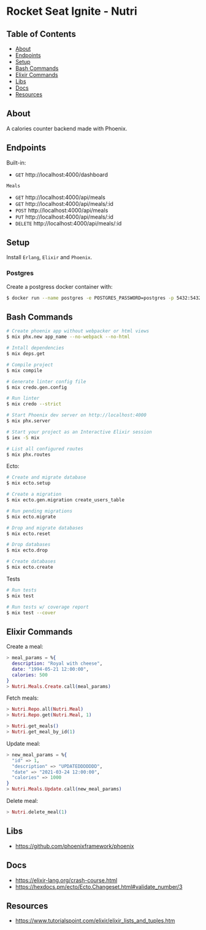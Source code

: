 # Rocket Seat Ignite - Nutri

## Table of Contents

- [About](#about)
- [Endpoints](#endpoints)
- [Setup](#setup)
- [Bash Commands](#bash_commands)
- [Elixir Commands](#elixir_commands)
- [Libs](#libs)
- [Docs](#docs)
- [Resources](#resources)

## About <a name = "about"></a>

A calories counter backend made with Phoenix.

## Endpoints <a name = "endpoints"></a>

Built-in:

- `GET` http://localhost:4000/dashboard

`Meals`

- `GET` http://localhost:4000/api/meals
- `GET` http://localhost:4000/api/meals/:id
- `POST` http://localhost:4000/api/meals
- `PUT` http://localhost:4000/api/meals/:id
- `DELETE` http://localhost:4000/api/meals/:id

## Setup <a name = "setup"></a>

Install `Erlang`, `Elixir` and `Phoenix`.

### Postgres

Create a postgress docker container with:

```bash
$ docker run --name postgres -e POSTGRES_PASSWORD=postgres -p 5432:5432 -d postgres
```

## Bash Commands <a name = "bash_commands"></a>

```bash
# Create phoenix app without webpacker or html views
$ mix phx.new app_name --no-webpack --no-html

# Intall dependencies
$ mix deps.get

# Compile project
$ mix compile

# Generate linter config file
$ mix credo.gen.config

# Run linter
$ mix credo --strict

# Start Phoenix dev server on http://localhost:4000
$ mix phx.server

# Start your project as an Interactive Elixir session
$ iex -S mix

# List all configured routes
$ mix phx.routes
```

Ecto:

```bash
# Create and migrate database
$ mix ecto.setup

# Create a migration
$ mix ecto.gen.migration create_users_table

# Run pending migrations
$ mix ecto.migrate

# Drop and migrate databases
$ mix ecto.reset

# Drop databases
$ mix ecto.drop

# Create databases
$ mix ecto.create
```

Tests

```bash
# Run tests
$ mix test

# Run tests w/ coverage report
$ mix test --cover
```

## Elixir Commands <a name = "elixir_commands"></a>

Create a meal:

```elixir
> meal_params = %{
  description: "Royal with cheese",
  date: "1994-05-21 12:00:00",
  calories: 500
}
> Nutri.Meals.Create.call(meal_params)
```

Fetch meals:

```elixir
> Nutri.Repo.all(Nutri.Meal)
> Nutri.Repo.get(Nutri.Meal, 1)

> Nutri.get_meals()
> Nutri.get_meal_by_id(1)
```

Update meal:

```elixir
> new_meal_params = %{
  "id" => 1,
  "description" => "UPDATEDDDDDDD",
  "date" => "2021-03-24 12:00:00",
  "calories" => 1000
}
> Nutri.Meals.Update.call(new_meal_params)
```

Delete meal:

```elixir
> Nutri.delete_meal(1)
```

## Libs <a name = "libs"></a>

- https://github.com/phoenixframework/phoenix

## Docs <a name = "docs"></a>

- https://elixir-lang.org/crash-course.html
- https://hexdocs.pm/ecto/Ecto.Changeset.html#validate_number/3

## Resources <a name = "resources"></a>

- https://www.tutorialspoint.com/elixir/elixir_lists_and_tuples.htm
